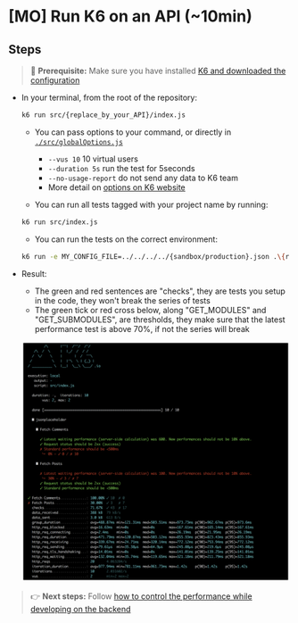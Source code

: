 # [MO] Run K6 on an API (~10min)

## Steps

> 👷‍ **Prerequisite:** Make sure you have installed [K6 and downloaded the configuration](https://github.com/bamlab/performance-monitoring#install)

* In your terminal, from the root of the repository:

  ```bash
  k6 run src/{replace_by_your_API}/index.js
  ```

  * You can pass options to your command, or directly in [`./src/globalOptions.js`](../src/globalOptions.js)

    * `--vus 10` 10 virtual users
    * `--duration 5s` run the test for 5seconds
    * `--no-usage-report` do not send any data to K6 team
    * More detail on [options on K6 website](https://k6.readme.io/docs/options)

  * You can run all tests tagged with your project name by running:

  ```bash
  k6 run src/index.js
  ```

  * You can run the tests on the correct environment:

  ```bash
  k6 run -e MY_CONFIG_FILE=../../../../{sandbox/production}.json .\{replace_by_your_API}
  ```


* Result:

  * The green and red sentences are "checks", they are tests you setup in the code, they won't break the series of tests
  * The green tick or red cross below, along "GET_MODULES" and "GET_SUBMODULES", are thresholds, they make sure that the latest performance test is above 70%, if not the series will break

  ![K6 Output](./images/k6-output.png 'K6 Output')

> 👉 **Next steps:** Follow [how to control the performance while developing on the backend](./performance-control.md)